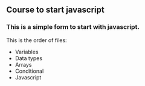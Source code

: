 ## Course to start javascript
### This is a simple form to start with javascript.
This is the order of files:
- Variables
- Data types
- Arrays
- Conditional
- Javascript